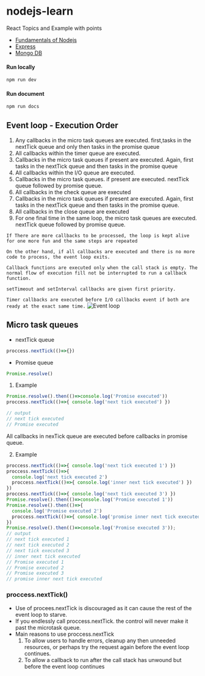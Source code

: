 # nodejs-learn
React Topics and Example with points
- [Fundamentals of Nodejs](topics/nodejs.md)
- [Express](topics/express.md)
- [Mongo DB](topics/mongodb.md)

#### Run locally
```cmd
npm run dev
```
#### Run document
```cmd
npm run docs
```
## Event loop - Execution Order
1. Any callbacks in the micro task queues are executed. first,tasks in the nextTick queue and only then tasks in the promise queue
2. All callbacks within the timer queue are executed.
3. Callbacks in the micro task queues if present are executed. Again, first tasks in the nextTick queue and then tasks in the promise queue
4. All callbacks within the I/O queue are executed.
5. Callbacks in the micro task queues. if present are executed. nextTick queue followed by promise queue.
6. All callbacks in the check queue are executed
7. Callbacks in the micro task queues if present are executed. Again, first tasks in the nextTick queue and then tasks in the promise queue.
8. All callbacks in the close queue are executed
9. For one final time in the same loop, the micro task queues are executed. nextTick queue followed by promise queue.

`If There are more callbacks to be processed, the loop is kept alive for one more fun and the same steps are repeated`

`On the other hand, if all callbacks are executed and there is no more code to process, the event loop exits.`

`Callback functions are executed only when the call stack is empty. The normal flow of execution fill not be interrupted to run a callback function.`

`setTimeout and setInterval callbacks are given first priority.`

`Timer callbacks are executed before I/O callbacks event if both are ready at the exact same time.`
![Event loop](https://user-images.githubusercontent.com/49335238/222222203-e34ea213-0156-4055-a639-bcb42909d157.png)


## Micro task queues
* nextTick queue
```javascript
proccess.nextTick(()=>{})
```
* Promise queue
```javascript
Promise.resolve()
```
1. Example
```javascript
Promise.resolve().then(()=>console.log('Promise executed'))
proccess.nextTick(()=>{ console.log('next tick executed') })

// output
// next tick executed
// Promise executed
```
All callbacks in nexTick queue are executed before callbacks in promise queue.

2. Example
```javascript
proccess.nextTick(()=>{ console.log('next tick executed 1') })
proccess.nextTick(()=>{ 
  console.log('next tick executed 2') 
  proccess.nextTick(()=>{ console.log('inner next tick executed') })
})
proccess.nextTick(()=>{ console.log('next tick executed 3') })
Promise.resolve().then(()=>console.log('Promise executed 1'))
Promise.resolve().then(()=>{ 
  console.log('Promise executed 2') 
  proccess.nextTick(()=>{ console.log('promise inner next tick executed') })
})
Promise.resolve().then(()=>console.log('Promise executed 3'));
// output
// next tick executed 1
// next tick executed 2
// next tick executed 3
// inner next tick executed
// Promise executed 1
// Promise executed 2
// Promise executed 3
// promise inner next tick executed
```

### proccess.nextTick()
* Use of procees.nextTick is discouraged as it can cause the rest of the event loop to starve.
* If you endlessly call proccess.nextTick. the control will never make it past the microtask queue.
* Main reasons to use proccess.nextTick
  1. To allow users to handle errors, cleanup any then unneeded resources, or perhaps try the request again before the event loop continues.
  2. To allow a callback to run after the call stack has unwound but before the event loop continues





























